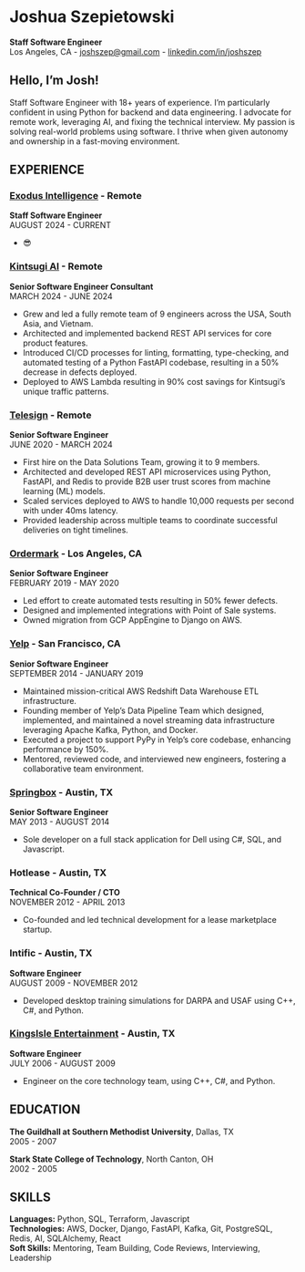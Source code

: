 # Joshua Szepietowski

**Staff Software Engineer**  
Los Angeles, CA - [joshszep@gmail.com](mailto:joshszep@gmail.com) - [linkedin.com/in/joshszep](https://www.linkedin.com/in/joshszep)

## Hello, I’m Josh!

Staff Software Engineer with 18+ years of experience. I’m particularly confident in using Python for backend and data engineering. I advocate for remote work, leveraging AI, and fixing the technical interview. My passion is solving real-world problems using software. I thrive when given autonomy and ownership in a fast-moving environment.

## EXPERIENCE

### [Exodus Intelligence](https://www.linkedin.com/company/exodus-intelligence/) - Remote
**Staff Software Engineer**  
AUGUST 2024 - CURRENT
- 😎

### [Kintsugi AI](https://www.linkedin.com/company/kintsugi-ai/) - Remote
**Senior Software Engineer Consultant**  
MARCH 2024 - JUNE 2024
- Grew and led a fully remote team of 9 engineers across the USA, South Asia, and Vietnam.
- Architected and implemented backend REST API services for core product features.
- Introduced CI/CD processes for linting, formatting, type-checking, and automated testing of a Python FastAPI codebase, resulting in a 50% decrease in defects deployed.
- Deployed to AWS Lambda resulting in 90% cost savings for Kintsugi’s unique traffic patterns.

### [Telesign](https://www.linkedin.com/company/telesign/) - Remote
**Senior Software Engineer**  
JUNE 2020 - MARCH 2024
- First hire on the Data Solutions Team, growing it to 9 members.
- Architected and developed REST API microservices using Python, FastAPI, and Redis to provide B2B user trust scores from machine learning (ML) models.
- Scaled services deployed to AWS to handle 10,000 requests per second with under 40ms latency.
- Provided leadership across multiple teams to coordinate successful deliveries on tight timelines.

### [Ordermark](https://www.linkedin.com/company/ordermark/) - Los Angeles, CA
**Senior Software Engineer**  
FEBRUARY 2019 - MAY 2020
- Led effort to create automated tests resulting in 50% fewer defects.
- Designed and implemented integrations with Point of Sale systems.
- Owned migration from GCP AppEngine to Django on AWS.

### [Yelp](https://www.linkedin.com/company/yelp-com/) - San Francisco, CA
**Senior Software Engineer**  
SEPTEMBER 2014 - JANUARY 2019
- Maintained mission-critical AWS Redshift Data Warehouse ETL infrastructure.
- Founding member of Yelp’s Data Pipeline Team which designed, implemented, and maintained a novel streaming data infrastructure leveraging Apache Kafka, Python, and Docker.
- Executed a project to support PyPy in Yelp’s core codebase, enhancing performance by 150%.
- Mentored, reviewed code, and interviewed new engineers, fostering a collaborative team environment.

### [Springbox](https://www.linkedin.com/company/springbox/) - Austin, TX
**Senior Software Engineer**  
MAY 2013 - AUGUST 2014
- Sole developer on a full stack application for Dell using C#, SQL, and Javascript.

### Hotlease - Austin, TX
**Technical Co-Founder / CTO**  
NOVEMBER 2012 - APRIL 2013
- Co-founded and led technical development for a lease marketplace startup.

### Intific - Austin, TX
**Software Engineer**  
AUGUST 2009 - NOVEMBER 2012
- Developed desktop training simulations for DARPA and USAF using C++, C#, and Python.

### [KingsIsle Entertainment](https://www.linkedin.com/company/kingsisle-entertainment/) - Austin, TX
**Software Engineer**  
JULY 2006 - AUGUST 2009
- Engineer on the core technology team, using C++, C#, and Python.

## EDUCATION

**The Guildhall at Southern Methodist University**, Dallas, TX  
2005 - 2007

**Stark State College of Technology**, North Canton, OH  
2002 - 2005

## SKILLS

**Languages:** Python, SQL, Terraform, Javascript  
**Technologies:** AWS, Docker, Django, FastAPI, Kafka, Git, PostgreSQL, Redis, AI, SQLAlchemy, React  
**Soft Skills:** Mentoring, Team Building, Code Reviews, Interviewing, Leadership
